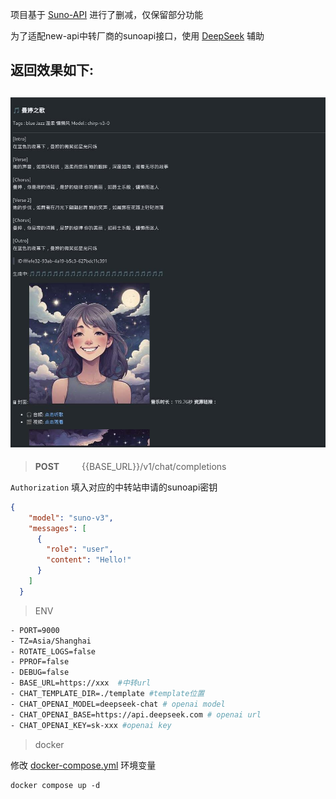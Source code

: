 项目基于 [Suno-API](https://github.com/Suno-API/Suno-API?tab=readme-ov-file)  进行了删减，仅保留部分功能

为了适配new-api中转厂商的sunoapi接口，使用 [DeepSeek](https://platform.deepseek.com/) 辅助

返回效果如下:
---
![封面](./show.jpg)
---

> **POST** &emsp;&emsp; {{BASE_URL}}/v1/chat/completions

<code>Authorization</code> 填入对应的中转站申请的sunoapi密钥
```json
{
    "model": "suno-v3",
    "messages": [
      {
        "role": "user",
        "content": "Hello!"
      }
    ]
  }
```

> ENV
```dockerfile
- PORT=9000
- TZ=Asia/Shanghai
- ROTATE_LOGS=false
- PPROF=false
- DEBUG=false
- BASE_URL=https://xxx  #中转url
- CHAT_TEMPLATE_DIR=./template #template位置
- CHAT_OPENAI_MODEL=deepseek-chat # openai model
- CHAT_OPENAI_BASE=https://api.deepseek.com # openai url
- CHAT_OPENAI_KEY=sk-xxx #openai key
```

> docker

修改 [docker-compose.yml](./docker-compose.yml) 环境变量
```shell
docker compose up -d
```